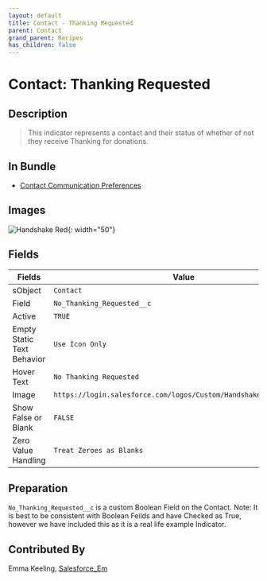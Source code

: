 ```yaml
---
layout: default
title: Contact - Thanking Requested
parent: Contact
grand_parent: Recipes
has_children: false
---
```



# Contact: Thanking Requested

## Description
> This indicator represents a contact and their status of whether of not they receive Thanking for donations.

## In Bundle
* [Contact Communication Preferences](../bundle-contact-communication-preferences)

## Images 

![Handshake Red](https://login.salesforce.com/logos/Custom/Handshake_Red/logo.png){: width="50"}


## Fields

Fields | Value
-- | --
sObject | `Contact`
Field | `No_Thanking_Requested__c`
Active | `TRUE`
Empty Static Text Behavior | `Use Icon Only`
Hover Text | `No Thanking Requested`
Image | `https://login.salesforce.com/logos/Custom/Handshake_Red/logo.png`
Show False or Blank | `FALSE`
Zero Value Handling | `Treat Zeroes as Blanks`

## Preparation
`No_Thanking_Requested__c` is a custom Boolean Field on the Contact.
Note: It is best to be consistent with Boolean Feilds and have Checked as True, however we have included this as it is a real life example Indicator. 

## Contributed By
Emma Keeling, [Salesforce_Em](https://github.com/Salesforce-Em)